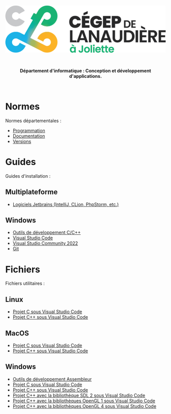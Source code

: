 ![CLJ](Images/logo.png)

<br><p style="text-align: center"><b>Département d'informatique : Conception et développement d'applications.</b></p><br>

# Normes

Normes départementales :

- [Programmation](Documents/Normes.md)
- [Documentation](Documents/Doxygen.md)
- [Versions](Documents/Git.md)

# Guides

Guides d'installation :

## Multiplateforme

 - [Logiciels Jetbrains (IntelliJ, CLion, PhpStorm, etc.)](Documents/Jetbrains.md)

## Windows

- [Outils de développement C/C++](Documents/WINBuildTools.md)
- [Visual Studio Code](Documents/WINVSCode.md)
- [Visual Studio Community 2022](Documents/WINVisualStudio.md)
- [Git](Documents/WINGit.md)

# Fichiers

Fichiers utilitaires :

## Linux

- [Projet C sous Visual Studio Code](Files/LINVSCodeCProject.zip)
- [Projet C++ sous Visual Studio Code](Files/LINVSCodeCPPProject.zip)

## MacOS

- [Projet C sous Visual Studio Code](Files/MOSVSCodeCProject.zip)
- [Projet C++ sous Visual Studio Code](Files/MOSVSCodeCPPProject.zip)

## Windows

- [Outils de développement Assembleur](Files/WINAssembly.zip)
- [Projet C sous Visual Studio Code](Files/WINVSCC.zip)
- [Projet C++ sous Visual Studio Code](Files/WINVSCCPP.zip)
- [Projet C++ avec la bibliothèque SDL 2 sous Visual Studio Code](Files/WINVSCSDL2.zip)
- [Projet C++ avec la bibliothèques OpenGL 1 sous Visual Studio Code](Files/WINVSCOGL1.zip)
- [Projet C++ avec la bibliothèques OpenGL 4 sous Visual Studio Code](Files/WINVSCOGL4.zip)
